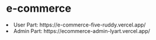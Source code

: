 # e-commerce
<li>User Part: https://e-commerce-five-ruddy.vercel.app/</li>
<li>Admin Part: https://ecommerce-admin-lyart.vercel.app/</li>
